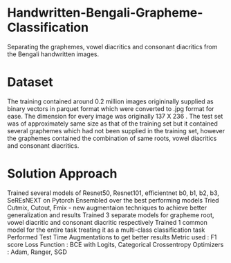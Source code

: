 # Handwritten-Bengali-Grapheme-Classification
 Separating the graphemes,  vowel diacritics and consonant diacritics from the Bengali handwritten images.
# Dataset 
The training contained around 0.2 million images origininally supplied as binary vectors in parquet format which were converted to .jpg format for ease. The dimension for every image was originally 137 X 236 . The test set was of approximately same size as that of the training set but it contained several graphemes which had not been supplied in the training set, however the graphemes contained the combination of same roots, vowel diacritics and consonant diacritics.

# Solution Approach
  Trained several models of Resnet50, Resnet101, efficientnet b0, b1, b2, b3, SeREsNEXT on Pytorch
  Ensembled over the best performing models
  Tried Cutmix, Cutout, Fmix - new augmentaion techniques to achieve better generalization and results
  Trained 3 separate models for grapheme root, vowel diacritic and consonant diacritic respectively
  Trained 1 common model for the entire task treating it as a multi-class classification task
  Performed Test Time Augmentations to get better results
  Metric used : F1 score
  Loss Function : BCE with Logits, Categorical Crossentropy
  Optimizers : Adam, Ranger, SGD
